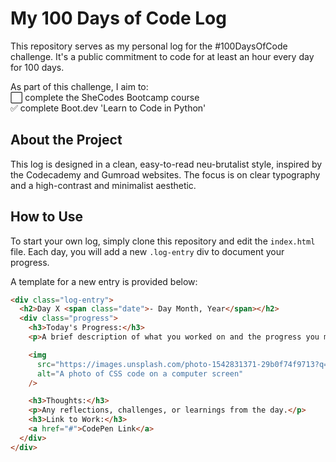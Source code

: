 # My 100 Days of Code Log

This repository serves as my personal log for the #100DaysOfCode challenge. It's a public commitment to code for at least an hour every day for 100 days.

As part of this challenge, I aim to:  
⬜ complete the SheCodes Bootcamp course  
✅ complete Boot.dev 'Learn to Code in Python'

## About the Project

This log is designed in a clean, easy-to-read neu-brutalist style, inspired by the Codecademy and Gumroad websites. The focus is on clear typography and a high-contrast and minimalist aesthetic.

## How to Use

To start your own log, simply clone this repository and edit the `index.html` file. Each day, you will add a new `.log-entry` div to document your progress.

A template for a new entry is provided below:

```html
<div class="log-entry">
  <h2>Day X <span class="date">- Day Month, Year</span></h2>
  <div class="progress">
    <h3>Today's Progress:</h3>
    <p>A brief description of what you worked on and the progress you made.</p>

    <img
      src="https://images.unsplash.com/photo-1542831371-29b0f74f9713?q=80&w=2070&auto=format&fit=crop"
      alt="A photo of CSS code on a computer screen"
    />

    <h3>Thoughts:</h3>
    <p>Any reflections, challenges, or learnings from the day.</p>
    <h3>Link to Work:</h3>
    <a href="#">CodePen Link</a>
  </div>
</div>
```
